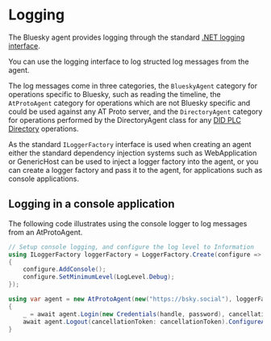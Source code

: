 # Logging

The Bluesky agent provides logging through the standard [.NET logging interface](https://learn.microsoft.com/en-us/dotnet/core/extensions/logging?tabs=command-line).

You can use the logging interface to log structed log messages from the agent.

The log messages come in three categories, the `BlueskyAgent` category for operations specific to Bluesky, such as reading the timeline,
the `AtProtoAgent` category for operations which are not Bluesky specific and could be used against any AT Proto server, and the
`DirectoryAgent` category for operations performed by the DirectoryAgent class for any [DID PLC Directory](https://web.plc.directory/) operations.

As the standard `ILoggerFactory` interface is used when creating an agent either the standard dependency injection systems such as WebApplication or
GenericHost can be used to inject a logger factory into the agent, or you can create a logger factory and pass it to the agent, for applications such
as console applications.

## Logging in a console application

The following code illustrates using the console logger to log messages from an AtProtoAgent.

```c#
// Setup console logging, and configure the log level to Information
using ILoggerFactory loggerFactory = LoggerFactory.Create(configure =>
{
    configure.AddConsole();
    configure.SetMinimumLevel(LogLevel.Debug);
});

using var agent = new AtProtoAgent(new("https://bsky.social"), loggerFactory: loggerFactory);
{
    _ = await agent.Login(new Credentials(handle, password), cancellationToken: cancellationToken).ConfigureAwait(false);
    await agent.Logout(cancellationToken: cancellationToken).ConfigureAwait(false);
}

```

